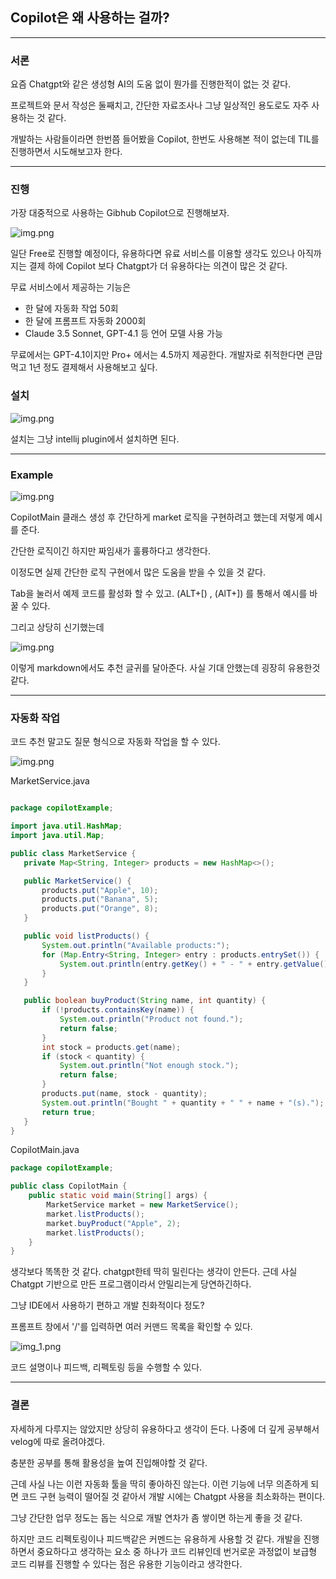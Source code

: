 ## Copilot은 왜 사용하는 걸까?

<hr>

### 서론

요즘 Chatgpt와 같은 생성형 AI의 도움 없이 뭔가를 진행한적이 없는 것 같다. 

프로젝트와 문서 작성은 둘째치고, 간단한 자료조사나 그냥 일상적인 용도로도 자주 사용하는 것 같다. 

개발하는 사람들이라면 한번쯤 들어봤을 Copilot,
한번도 사용해본 적이 없는데 TIL를 진행하면서 시도해보고자 한다.

<hr>

### 진행

가장 대중적으로 사용하는 Gibhub Copilot으로 진행해보자.

![img.png](../image/copilot/copilot_plan.png)

일단 Free로 진행할 예정이다, 
유용하다면 유료 서비스를 이용할 생각도 있으나 
아직까지는 결제 하에 Copilot 보다 Chatgpt가 더 유용하다는 의견이 많은 것 같다.

무료 서비스에서 제공하는 기능은
* 한 달에 자동화 작업 50회
* 한 달에 프롬프트 자동화 2000회
* Claude 3.5 Sonnet, GPT-4.1 등 언어 모델 사용 가능

무료에서는 GPT-4.1이지만 Pro+ 에서는 4.5까지 제공한다. 개발자로 취적한다면 큰맘 먹고 1년 정도 결제해서 사용해보고 싶다.

### 설치

![img.png](../image/copilot/copilot_plugin.png)

설치는 그냥 intellij plugin에서 설치하면 된다.

<hr>

### Example

![img.png](../image/copilot/copilot_code_example.png)

CopilotMain 클래스 생성 후 간단하게 market 로직을 구현하려고 했는데 저렇게 예시를 준다.

간단한 로직이긴 하지만 짜임새가 훌륭하다고 생각한다.

이정도면 실제 간단한 로직 구현에서 많은 도움을 받을 수 있을 것 같다.

Tab을 눌러서 예제 코드를 활성화 할 수 있고. (ALT+[) , (AlT+]) 를 통해서 예시를 바꿀 수 있다.

그리고 상당히 신기했는데

![img.png](../image/copilot/copilot_md_example.png)

이렇게 markdown에서도 추천 글귀를 달아준다. 사실 기대 안했는데 굉장히 유용한것 같다.

<hr>

### 자동화 작업

코드 추천 말고도 질문 형식으로 자동화 작업을 할 수 있다.

![img.png](../image/copilot/copilot_question.png)


MarketService.java
 ```java

package copilotExample;

import java.util.HashMap;
import java.util.Map;

public class MarketService {
    private Map<String, Integer> products = new HashMap<>();

    public MarketService() {
        products.put("Apple", 10);
        products.put("Banana", 5);
        products.put("Orange", 8);
    }

    public void listProducts() {
        System.out.println("Available products:");
        for (Map.Entry<String, Integer> entry : products.entrySet()) {
            System.out.println(entry.getKey() + " - " + entry.getValue() + " left");
        }
    }

    public boolean buyProduct(String name, int quantity) {
        if (!products.containsKey(name)) {
            System.out.println("Product not found.");
            return false;
        }
        int stock = products.get(name);
        if (stock < quantity) {
            System.out.println("Not enough stock.");
            return false;
        }
        products.put(name, stock - quantity);
        System.out.println("Bought " + quantity + " " + name + "(s).");
        return true;
    }
}
```

CopilotMain.java
```java
package copilotExample;

public class CopilotMain {
    public static void main(String[] args) {
        MarketService market = new MarketService();
        market.listProducts();
        market.buyProduct("Apple", 2);
        market.listProducts();
    }
}
```
생각보다 똑똑한 것 같다. chatgpt한테 딱히 밀린다는 생각이 안든다. 
근데 사실 Chatgpt 기반으로 만든 프로그램이라서 안밀리는게 당연하긴하다.

그냥 IDE에서 사용하기 편하고 개발 친화적이다 정도? 

프롬프트 창에서 '/'를 입력하면 여러 커맨드 목록을 확인할 수 있다.

![img_1.png](../image/copilot_command/img_1.png)

코드 설명이나 피드백, 리펙토링 등을 수행할 수 있다.

<hr>

### 결론

자세하게 다루지는 않았지만 상당히 유용하다고 생각이 든다.
나중에 더 깊게 공부해서 velog에 따로 올려야겠다.

충분한 공부를 통해 활용성을 높여 진입해야할 것 같다.

근데 사실 나는 이런 자동화 툴을 딱히 좋아하진 않는다.
이런 기능에 너무 의존하게 되면 코드 구현 능력이 떨어질 것 같아서
개발 시에는 Chatgpt 사용을 최소화하는 편이다.

그냥 간단한 업무 정도는 돕는 식으로 
개발 연차가 좀 쌓이면 하는게 좋을 것 같다.

하지만 코드 리펙토링이나 피드백같은 커멘드는 유용하게 사용할 것 같다.
개발을 진행하면서 중요하다고 생각하는 요소 중 하나가 코드 리뷰인데
번거로운 과정없이 보급형 코드 리뷰를 진행할 수 있다는 점은 
유용한 기능이라고 생각한다.